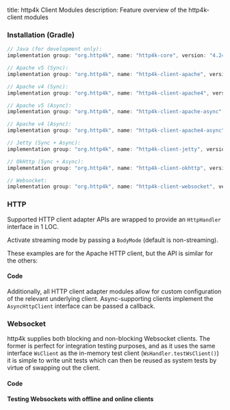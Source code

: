 title: http4k Client Modules
description: Feature overview of the http4k-client modules

### Installation (Gradle)

```groovy
// Java (for development only):
implementation group: "org.http4k", name: "http4k-core", version: "4.24.0.0"

// Apache v5 (Sync): 
implementation group: "org.http4k", name: "http4k-client-apache", version: "4.24.0.0"

// Apache v4 (Sync): 
implementation group: "org.http4k", name: "http4k-client-apache4", version: "4.24.0.0"

// Apache v5 (Async): 
implementation group: "org.http4k", name: "http4k-client-apache-async", version: "4.24.0.0"

// Apache v4 (Async): 
implementation group: "org.http4k", name: "http4k-client-apache4-async", version: "4.24.0.0"

// Jetty (Sync + Async): 
implementation group: "org.http4k", name: "http4k-client-jetty", version: "4.24.0.0"

// OkHttp (Sync + Async): 
implementation group: "org.http4k", name: "http4k-client-okhttp", version: "4.24.0.0"

// Websocket: 
implementation group: "org.http4k", name: "http4k-client-websocket", version: "4.24.0.0"
```

### HTTP
Supported HTTP client adapter APIs are wrapped to provide an `HttpHandler` interface in 1 LOC.

Activate streaming mode by passing a `BodyMode` (default is non-streaming).

These examples are for the Apache HTTP client, but the API is similar for the others:

#### Code [<img class="octocat"/>](https://github.com/http4k/http4k/blob/master/src/docs/guide/reference/clients/example_http.kt)

<script src="https://gist-it.appspot.com/https://github.com/http4k/http4k/blob/master/src/docs/guide/reference/clients/example_http.kt"></script>

Additionally, all HTTP client adapter modules allow for custom configuration of the relevant underlying client. Async-supporting clients implement the `AsyncHttpClient` interface can be passed a callback.

### Websocket
http4k supplies both blocking and non-blocking Websocket clients. The former is perfect for integration testing purposes, and as it uses the same interface `WsClient` as the in-memory test client (`WsHandler.testWsClient()`) it is simple to write unit tests which can then be reused as system tests by virtue of swapping out the client.

#### Code [<img class="octocat"/>](https://github.com/http4k/http4k/blob/master/src/docs/guide/reference/clients/example_websocket.kt)

<script src="https://gist-it.appspot.com/https://github.com/http4k/http4k/blob/master/src/docs/guide/reference/clients/example_websocket.kt"></script>

#### Testing Websockets with offline and online clients [<img class="octocat"/>](https://github.com/http4k/http4k/blob/master/src/docs/guide/reference/clients/TestingWebsockets.kt)

<script src="https://gist-it.appspot.com/https://github.com/http4k/http4k/blob/master/src/docs/guide/reference/clients/TestingWebsockets.kt"></script>
